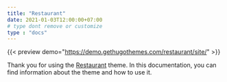 ```yaml
---
title: "Restaurant"
date: 2021-01-03T12:00:00+07:00
# type dont remove or customize
type : "docs"
---
```


{{< preview demo="https://demo.gethugothemes.com/restaurant/site/" >}}

Thank you for using the [Restaurant](https://gethugothemes.com/themes/restaurant/) theme. In this documentation, you can find information about the theme and how to use it.
